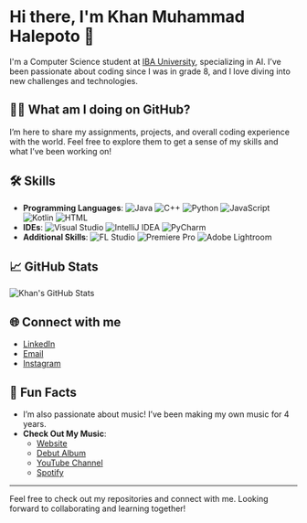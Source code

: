 # Hi there, I'm Khan Muhammad Halepoto 👋

I'm a Computer Science student at [IBA University](https://www.iba-suk.edu.pk), specializing in AI. I’ve been passionate about coding since I was in grade 8, and I love diving into new challenges and technologies.

## 👨‍🚀 What am I doing on GitHub?
I’m here to share my assignments, projects, and overall coding experience with the world. Feel free to explore them to get a sense of my skills and what I’ve been working on!

## 🛠️ Skills
- **Programming Languages**:
  ![Java](https://img.shields.io/badge/-Java-orange?style=flat&logo=java&logoColor=white)
  ![C++](https://img.shields.io/badge/-C++-00599C?style=flat&logo=c%2B%2B&logoColor=white)
  ![Python](https://img.shields.io/badge/-Python-3776AB?style=flat&logo=python&logoColor=white)
  ![JavaScript](https://img.shields.io/badge/-JavaScript-F7DF1E?style=flat&logo=javascript&logoColor=black)
  ![Kotlin](https://img.shields.io/badge/-Kotlin-0095D5?style=flat&logo=kotlin&logoColor=white)
  ![HTML](https://img.shields.io/badge/-HTML-E34F26?style=flat&logo=html5&logoColor=white)
- **IDEs**:
  ![Visual Studio](https://img.shields.io/badge/-Visual%20Studio-5C2D91?style=flat&logo=visual-studio&logoColor=white)
  ![IntelliJ IDEA](https://img.shields.io/badge/-IntelliJ%20IDEA-000000?style=flat&logo=intellij-idea&logoColor=white)
  ![PyCharm](https://img.shields.io/badge/-PyCharm-000000?style=flat&logo=pycharm&logoColor=white)
- **Additional Skills**:
  ![FL Studio](https://img.shields.io/badge/-FL%20Studio-F9D35B?style=flat&logo=fl-studio&logoColor=black)
  ![Premiere Pro](https://img.shields.io/badge/-Premiere%20Pro-9999FF?style=flat&logo=adobe-premiere-pro&logoColor=white)
  ![Adobe Lightroom](https://img.shields.io/badge/-Adobe%20Lightroom-31A8FF?style=flat&logo=adobe-lightroom&logoColor=white)


  

## 📈 GitHub Stats
![Khan's GitHub Stats](https://github-readme-stats.vercel.app/api?username=khanm&show_icons=true&count_private=true&hide_title=true&hide=prs&theme=radical)

## 🌐 Connect with me
- [LinkedIn](https://www.linkedin.com/in/khan-muhammad-52977b290/)
- [Email](mailto:khanmuhammad.bsaif22@iba-suk.edu.pk)
- [Instagram](https://www.instagram.com/khanmmusic/)

## 🎤 Fun Facts
- I’m also passionate about music! I’ve been making my own music for 4 years.
- **Check Out My Music**:
  - [Website](https://bit.ly/khanm-web)
  - [Debut Album](https://bit.ly/khanm-sl)
  - [YouTube Channel](https://bit.ly/khanm-sl)
  - [Spotify](https://bit.ly/khanm_spotify)

---

Feel free to check out my repositories and connect with me. Looking forward to collaborating and learning together!
